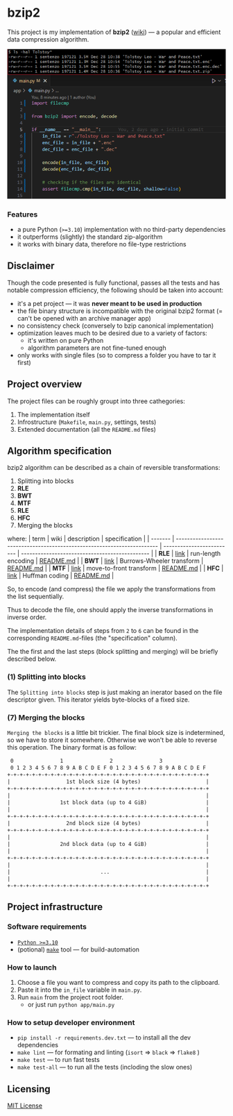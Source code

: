 # bzip2

This project is my implementation of **bzip2** 
([wiki](https://en.wikipedia.org/wiki/Bzip2)) — a popular and efficient 
data compression algorithm.

![preview](./preview.png)

### Features
 - a pure Python (`>=3.10`) implementation with no third-party dependencies
 - it outperforms (slightly) the standard zip-algorithm
 - it works with binary data, therefore no file-type restrictions

## Disclaimer
Though the code presented is fully functional, passes all the tests and has 
notable compression efficiency, the following should be taken into account:
- it's a pet project — it was **never meant to be used in production**
- the file binary structure is incompatible with the original bzip2 format 
(= can't be opened with an archive manager app)
- no consistency check (conversely to bzip canonical implementation)
- optimization leaves much to be desired due to a variety of factors:
  - it's written on pure Python
  - algorithm parameters are not fine-tuned enough
- only works with single files (so to compress a folder you have to tar it first)

## Project overview

The project files can be roughly groupt into three cathegories:
1. The implementation itself
2. Infrostructure (`Makefile`, `main.py`, settings, tests)
3. Extended documentation (all the `README.md` files)

## Algorithm specification

bzip2 algorithm can be described as a chain of reversible transformations:

1. Splitting into blocks
2. **RLE**
3. **BWT**
4. **MTF**
5. **RLE**
6. **HFC**
7. Merging the blocks

where:
| term    | wiki                                                                    | description               | specification                                  |
| ------- | ----------------------------------------------------------------------- | ------------------------- | ---------------------------------------------- |
| **RLE** | [link](https://en.wikipedia.org/wiki/Run-length_encoding)               | run-length encoding       | [README.md](app/transformations/rle/README.md) |
| **BWT** | [link](https://en.wikipedia.org/wiki/Burrows%E2%80%93Wheeler_transform) | Burrows-Wheeler transform | [README.md](app/transformations/bwt/README.md) |
| **MTF** | [link](https://en.wikipedia.org/wiki/Move-to-front_transform)           | move-to-front transform   | [README.md](app/transformations/mtf/README.md) |
| **HFC** | [link](https://en.wikipedia.org/wiki/Huffman_coding)                    | Huffman coding            | [README.md](app/transformations/hfc/README.md) |

So, to encode (and compress) the file we apply the transformations from the list sequentially.

Thus to decode the file, one should apply the inverse transformations in inverse order.

The implementation details of steps from `2` to `6` can be found in the corresponding `README.md`-files (the "specification" column). 

The the first and the last steps (block splitting and merging) will be briefly described below.

### (1) Splitting into blocks

The `Splitting into blocks` step is just making an inerator based on the file descriptor given. 
This iterator yields byte-blocks of a fixed size.

### (7) Merging the blocks

`Merging the blocks` is a little bit trickier. The final block size is indetermined, 
so we have to store it somewhere. Otherwise we won't be able to reverse this operation.
The binary format is as follow:

```
 0               1               2               3
 0 1 2 3 4 5 6 7 8 9 A B C D E F 0 1 2 3 4 5 6 7 8 9 A B C D E F
+-+-+-+-+-+-+-+-+-+-+-+-+-+-+-+-+-+-+-+-+-+-+-+-+-+-+-+-+-+-+-+-+
|                  1st block size (4 bytes)                     |
+-+-+-+-+-+-+-+-+-+-+-+-+-+-+-+-+-+-+-+-+-+-+-+-+-+-+-+-+-+-+-+-+
|                                                               |
|                1st block data (up to 4 GiB)                   |
|                                                               |
+-+-+-+-+-+-+-+-+-+-+-+-+-+-+-+-+-+-+-+-+-+-+-+-+-+-+-+-+-+-+-+-+
|                  2nd block size (4 bytes)                     |
+-+-+-+-+-+-+-+-+-+-+-+-+-+-+-+-+-+-+-+-+-+-+-+-+-+-+-+-+-+-+-+-+
|                                                               |
|                2nd block data (up to 4 GiB)                   |
|                                                               |
+-+-+-+-+-+-+-+-+-+-+-+-+-+-+-+-+-+-+-+-+-+-+-+-+-+-+-+-+-+-+-+-+
|                                                               |
|                             ...                               |
|                                                               |
+-+-+-+-+-+-+-+-+-+-+-+-+-+-+-+-+-+-+-+-+-+-+-+-+-+-+-+-+-+-+-+-+
```

## Project infrastructure

### Software requirements

- [`Python >=3.10`](https://www.python.org/downloads/)
- (potional) [`make`](https://en.wikipedia.org/wiki/Make_(software)) tool — for build-automation

### How to launch

1. Choose a file you want to compress and copy its path to the clipboard. 
2. Paste it into the `in_file` variable in `main.py`.
3. Run `main` from the project root folder.
   - or just run `python app/main.py`

### How to setup developer environment

- `pip install -r requirements.dev.txt` — to install all the dev dependencies
- `make lint` — for formating and linting (`isort` => `black` => `flake8` )
- `make test` — to run fast tests
- `make test-all` — to run all the tests (incloding the slow ones)


## Licensing
[MIT License](./LICENSE)